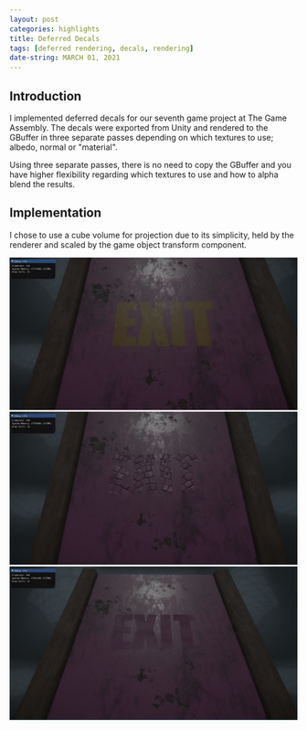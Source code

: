```yaml
---
layout: post
categories: highlights
title: Deferred Decals
tags: [deferred rendering, decals, rendering]
date-string: MARCH 01, 2021
---
```


<script src="//ajax.googleapis.com/ajax/libs/jquery/1.9.1/jquery.min.js"></script>
<script>window.jQuery || document.write('<script src="_/js/libs/jquery-1.9.1.min.js"><\/script>')</script>

## Introduction

I implemented deferred decals for our seventh game project at The Game Assembly.
The decals were exported from Unity and rendered to the GBuffer in three separate passes depending on which textures to use; albedo, normal or "material".

Using three separate passes, there is no need to copy the GBuffer and you have higher flexibility regarding which textures to use and how to alpha blend the results.

## Implementation

I chose to use a cube volume for projection due to its simplicity, held by the renderer and scaled by the game object transform component.

<center>
    <div class="photoset-grid-custom" data-layout="3">
        <img src="/images/decal_albedo.jpg">
        <img src="/images/decal_normal.jpg">
        <img src="/images/decal_material.jpg">
    </div>
</center>

<script src="/assets/js/jquery.photoset-grid.js"></script>

<script type="text/javascript">
    $('.photoset-grid-custom').photosetGrid({
    // Set the gutter between columns and rows
    gutter: '5px',
  
    // Wrap the images in links
    highresLinks: true,
  
    // Asign a common rel attribute
    rel: 'print-gallery',

    onInit: function(){},
    
    onComplete: function(){
        // Show the grid after it renders
        $('.photoset-grid-custom').attr('style', '');
    }
});
</script>